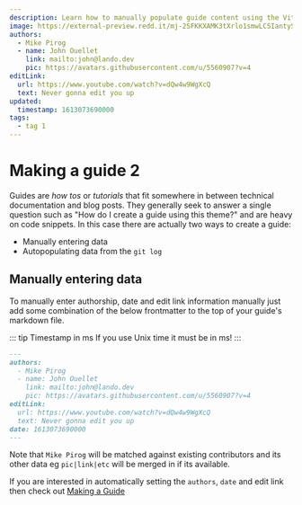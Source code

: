 ```yaml
---
description: Learn how to manually populate guide content using the VitePress Default Theme Plus.
image: https://external-preview.redd.it/mj-2SFKKXAMK3tXrlo1smwLCSIantySqxSgfgMoJH2U.jpg?width=640&crop=smart&auto=webp&s=4f983b744fba16877e80218131a917b92904af26
authors:
  - Mike Pirog
  - name: John Ouellet
    link: mailto:john@lando.dev
    pic: https://avatars.githubusercontent.com/u/5560907?v=4
editLink:
  url: https://www.youtube.com/watch?v=dQw4w9WgXcQ
  text: Never gonna edit you up
updated:
  timestamp: 1613073690000
tags:
  - tag 1
---
```


# Making a guide 2

Guides are _how tos_ or _tutorials_ that fit somewhere in between technical documentation and blog posts. They generally
seek to answer a single question such as "How do I create a guide using this theme?" and are heavy on code snippets. In this case there are actually two ways to create a guide:

* Manually entering data
* Autopopulating data from the `git log`

## Manually entering data

To manually enter authorship, date and edit link information manually just add some combination of the below frontmatter to the top of your guide's markdown file.

::: tip Timestamp in ms
If you use Unix time it must be in ms!
:::

```md
---
authors:
  - Mike Pirog
  - name: John Ouellet
    link: mailto:john@lando.dev
    pic: https://avatars.githubusercontent.com/u/5560907?v=4
editLink:
  url: https://www.youtube.com/watch?v=dQw4w9WgXcQ
  text: Never gonna edit you up
date: 1613073690000
---
```

Note that `Mike Pirog` will be matched against existing contributors and its other data eg `pic|link|etc` will be merged in if its available.

If you are interested in automatically setting the `authors`, `date` and edit link then check out [Making a Guide](./making-a-guide.html)
